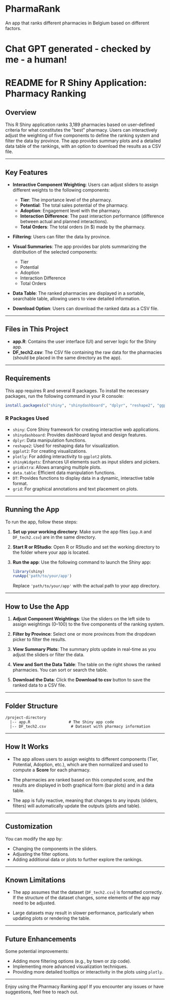# PharmaRank
An app that ranks different pharmacies in Belgium based on different factors.

# Chat GPT generated - checked by me - a human!

# README for R Shiny Application: Pharmacy Ranking

## Overview

This R Shiny application ranks 3,189 pharmacies based on user-defined criteria for what constitutes the "best" pharmacy. Users can interactively adjust the weighting of five components to define the ranking system and filter the data by province. The app provides summary plots and a detailed data table of the rankings, with an option to download the results as a CSV file.

---

## Key Features

- **Interactive Component Weighting**: Users can adjust sliders to assign different weights to the following components:
  - **Tier**: The importance level of the pharmacy.
  - **Potential**: The total sales potential of the pharmacy.
  - **Adoption**: Engagement level with the pharmacy.
  - **Interaction Difference**: The past interaction performance (difference between actual and planned interactions).
  - **Total Orders**: The total orders (in $) made by the pharmacy.

- **Filtering**: Users can filter the data by province.
  
- **Visual Summaries**: The app provides bar plots summarizing the distribution of the selected components:
  - Tier
  - Potential
  - Adoption
  - Interaction Difference
  - Total Orders

- **Data Table**: The ranked pharmacies are displayed in a sortable, searchable table, allowing users to view detailed information.

- **Download Option**: Users can download the ranked data as a CSV file.

---

## Files in This Project

- **app.R**: Contains the user interface (UI) and server logic for the Shiny app.
- **DF_tech2.csv**: The CSV file containing the raw data for the pharmacies (should be placed in the same directory as the app).
  
---

## Requirements

This app requires R and several R packages. To install the necessary packages, run the following command in your R console:

```r
install.packages(c("shiny", "shinydashboard", "dplyr", "reshape2", "ggplot2", "plotly", "shinyWidgets", "gridExtra", "data.table", "DT", "grid"))
```

### R Packages Used

- `shiny`: Core Shiny framework for creating interactive web applications.
- `shinydashboard`: Provides dashboard layout and design features.
- `dplyr`: Data manipulation functions.
- `reshape2`: Used for reshaping data for visualization.
- `ggplot2`: For creating visualizations.
- `plotly`: For adding interactivity to `ggplot2` plots.
- `shinyWidgets`: Enhances UI elements such as input sliders and pickers.
- `gridExtra`: Allows arranging multiple plots.
- `data.table`: Efficient data manipulation functions.
- `DT`: Provides functions to display data in a dynamic, interactive table format.
- `grid`: For graphical annotations and text placement on plots.

---

## Running the App

To run the app, follow these steps:

1. **Set up your working directory**: Make sure the app files (`app.R` and `DF_tech2.csv`) are in the same directory.
2. **Start R or RStudio**: Open R or RStudio and set the working directory to the folder where your app is located.
3. **Run the app**: Use the following command to launch the Shiny app:

   ```r
   library(shiny)
   runApp('path/to/your/app')
   ```

   Replace `'path/to/your/app'` with the actual path to your app directory.

---

## How to Use the App

1. **Adjust Component Weightings**: Use the sliders on the left side to assign weightings (0–100) to the five components of the ranking system.
   
2. **Filter by Province**: Select one or more provinces from the dropdown picker to filter the results.

3. **View Summary Plots**: The summary plots update in real-time as you adjust the sliders or filter the data.

4. **View and Sort the Data Table**: The table on the right shows the ranked pharmacies. You can sort or search the table.

5. **Download the Data**: Click the **Download to csv** button to save the ranked data to a CSV file.

---

## Folder Structure

```
/project-directory
  |-- app.R                 # The Shiny app code
  |-- DF_tech2.csv           # Dataset with pharmacy information
```

---

## How It Works

- The app allows users to assign weights to different components (Tier, Potential, Adoption, etc.), which are then normalized and used to compute a **Score** for each pharmacy.
  
- The pharmacies are ranked based on this computed score, and the results are displayed in both graphical form (bar plots) and in a data table.

- The app is fully reactive, meaning that changes to any inputs (sliders, filters) will automatically update the outputs (plots and table).

---

## Customization

You can modify the app by:
- Changing the components in the sliders.
- Adjusting the filter options.
- Adding additional data or plots to further explore the rankings.

---

## Known Limitations

- The app assumes that the dataset (`DF_tech2.csv`) is formatted correctly. If the structure of the dataset changes, some elements of the app may need to be adjusted.
  
- Large datasets may result in slower performance, particularly when updating plots or rendering the table.

---

## Future Enhancements

Some potential improvements:
- Adding more filtering options (e.g., by town or zip code).
- Implementing more advanced visualization techniques.
- Providing more detailed tooltips or interactivity in the plots using `plotly`.


--- 

Enjoy using the Pharmacy Ranking app! If you encounter any issues or have suggestions, feel free to reach out.
